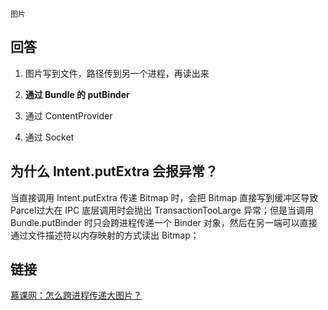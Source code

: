 `图片`

## 回答

1. 图片写到文件，路径传到另一个进程，再读出来

2. **通过 Bundle 的 putBinder**

3. 通过 ContentProvider

4. 通过 Socket

## 为什么 Intent.putExtra 会报异常？
当直接调用 Intent.putExtra 传递 Bitmap 时，会把 Bitmap 直接写到缓冲区导致 Parcel过大在 IPC 底层调用时会抛出 TransactionTooLarge 异常；但是当调用 Bundle.putBinder 时只会跨进程传递一个 Binder 对象，然后在另一端可以直接通过文件描述符以内存映射的方式读出 Bitmap；

## 链接
[慕课网：怎么跨进程传递大图片？](https://coding.imooc.com/lesson/340.html#mid=25131)